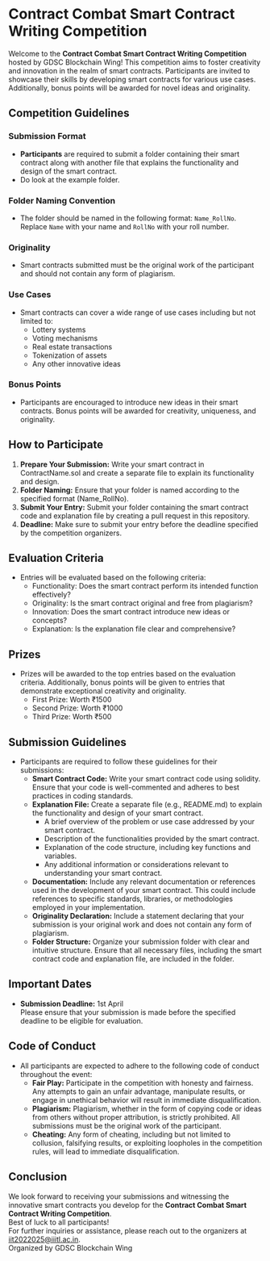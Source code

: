 # Contract Combat Smart Contract Writing Competition

Welcome to the **Contract Combat Smart Contract Writing Competition** hosted by GDSC Blockchain Wing! This competition aims to foster creativity and innovation in the realm of smart contracts. Participants are invited to showcase their skills by developing smart contracts for various use cases. Additionally, bonus points will be awarded for novel ideas and originality.

## Competition Guidelines

### Submission Format
- **Participants** are required to submit a folder containing their smart contract along with another file that explains the functionality and design of the smart contract.
- Do look at the example folder.
  
### Folder Naming Convention
- The folder should be named in the following format: `Name_RollNo`. Replace `Name` with your name and `RollNo` with your roll number.
  
### Originality
- Smart contracts submitted must be the original work of the participant and should not contain any form of plagiarism.

### Use Cases
- Smart contracts can cover a wide range of use cases including but not limited to:
  - Lottery systems
  - Voting mechanisms
  - Real estate transactions
  - Tokenization of assets
  - Any other innovative ideas

### Bonus Points
- Participants are encouraged to introduce new ideas in their smart contracts. Bonus points will be awarded for creativity, uniqueness, and originality.

## How to Participate
1. **Prepare Your Submission:** Write your smart contract in ContractName.sol and create a separate file to explain its functionality and design.
2. **Folder Naming:** Ensure that your folder is named according to the specified format (Name_RollNo).
3. **Submit Your Entry:** Submit your folder containing the smart contract code and explanation file by creating a pull request in this repository.
4. **Deadline:** Make sure to submit your entry before the deadline specified by the competition organizers.


## Evaluation Criteria
- Entries will be evaluated based on the following criteria:
  - Functionality: Does the smart contract perform its intended function effectively?
  - Originality: Is the smart contract original and free from plagiarism?
  - Innovation: Does the smart contract introduce new ideas or concepts?
  - Explanation: Is the explanation file clear and comprehensive?

## Prizes
- Prizes will be awarded to the top entries based on the evaluation criteria. Additionally, bonus points will be given to entries that demonstrate exceptional creativity and originality.
  - First Prize: Worth ₹1500
  - Second Prize: Worth ₹1000
  - Third Prize: Worth ₹500

## Submission Guidelines
- Participants are required to follow these guidelines for their submissions:
  - **Smart Contract Code:** Write your smart contract code using solidity. Ensure that your code is well-commented and adheres to best practices in coding standards.
  - **Explanation File:** Create a separate file (e.g., README.md) to explain the functionality and design of your smart contract.
    - A brief overview of the problem or use case addressed by your smart contract.
    - Description of the functionalities provided by the smart contract.
    - Explanation of the code structure, including key functions and variables.
    - Any additional information or considerations relevant to understanding your smart contract.
  - **Documentation:** Include any relevant documentation or references used in the development of your smart contract. This could include references to specific standards, libraries, or methodologies employed in your implementation.
  - **Originality Declaration:** Include a statement declaring that your submission is your original work and does not contain any form of plagiarism.
  - **Folder Structure:** Organize your submission folder with clear and intuitive structure. Ensure that all necessary files, including the smart contract code and explanation file, are included in the folder.

## Important Dates
- **Submission Deadline:** 1st April<br>
  Please ensure that your submission is made before the specified deadline to be eligible for evaluation.

## Code of Conduct
- All participants are expected to adhere to the following code of conduct throughout the event:
  - **Fair Play:** Participate in the competition with honesty and fairness. Any attempts to gain an unfair advantage, manipulate results, or engage in unethical behavior will result in immediate disqualification.
  - **Plagiarism:** Plagiarism, whether in the form of copying code or ideas from others without proper attribution, is strictly prohibited. All submissions must be the original work of the participant.
  - **Cheating:** Any form of cheating, including but not limited to collusion, falsifying results, or exploiting loopholes in the competition rules, will lead to immediate disqualification.

## Conclusion
We look forward to receiving your submissions and witnessing the innovative smart contracts you develop for the **Contract Combat Smart Contract Writing Competition**.<br>
Best of luck to all participants!<br>
For further inquiries or assistance, please reach out to the organizers at [iit2022025@iiitl.ac.in](mailto:iit2022025@iiitl.ac.in).<br>
Organized by GDSC Blockchain Wing
